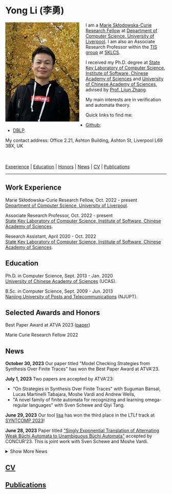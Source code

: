 # Yong Li (李勇)

<div style="float:left; padding-right:20px;">
    <img src="./img/pic.jpg" alt="Shufang" width="230.7" height="309.3">
</div>


I am a <a href="https://marie-sklodowska-curie-actions.ec.europa.eu/">Marie Skłodowska-Curie Research Fellow</a> at <a href="https://www.liverpool.ac.uk/computer-science/">Department of Computer Science, University of Liverpool</a>.
I am also an Associate Research Professor within the <a href="https://tis.ios.ac.cn/">TIS group</a> at <a href="http://lcs.ios.ac.cn/"> SKLCS</a>.  

I received my Ph.D. degree at <a href="http://lcs.ios.ac.cn/">State Key Laboratory of Computer Science, Institute of Software, Chinese Academy of Sciences</a> and <a href="https://english.ucas.ac.cn">University of Chinese Academy of Sciences</a>, advised by <a href="https://iscasmc.ios.ac.cn/?page_id=148">Prof. Lijun Zhang</a>.

My main interests are in verification and automata theory.

Quick links to find me:
+ <a href="https://github.com/liyong31">Github</a>;
+ <a href="https://dblp.org/pid/93/2334-31.html">DBLP</a>.

<p>My contact address: Office 2.21, Ashton Building, Ashton St, Liverpool L69 3BX, UK</p>

<br><br>
[Experience](#work-experience) | [Education](#education)
| [Honors](#selected-awards-and-honors)  | [News](#news) | [CV](#cv) | [Publications](#publications) 

---
## Work Experience

Marie Skłodowska-Curie Research Fellow, Oct. 2022 - present <br/>
<a href="https://www.liverpool.ac.uk/computer-science/">Department of Computer Science, University of Liverpool</a>.

Associate Research Professor, Oct. 2022 - present <br/>
<a href="http://lcs.ios.ac.cn/">State Key Laboratory of Computer Science, Institute of Software, Chinese Academy of Sciences</a>.

Research Assistant, April 2020 - Oct. 2022 <br/>
<a href="http://lcs.ios.ac.cn/">State Key Laboratory of Computer Science, Institute of Software, Chinese Academy of Sciences</a>.


## Education

Ph.D. in Computer Science, Sept. 2013 - Jan. 2020 <br/>
<a href="https://english.ucas.ac.cn">University of Chinese Academy of Sciences</a> (UCAS).

B.Sc. in Computer Science, Sept. 2009 - Jun. 2013 <br/>
<a href="http://www.njupt.edu.cn/en/">Nanjing University of Posts and Telecommunications</a> (NJUPT).


## Selected Awards and Honors
<!-- Your honors content goes here -->
Best Paper Award at ATVA 2023 ([paper](./pdf/ATVA2023a.pdf))

Marie Curie Research Fellow 2022





## News
<!-- Your news content goes here -->
<!-- First 5 news items -->

**October 30, 2023**
Our paper titled "Model Checking Strategies from Synthesis Over Finite Traces" has won the Best Paper Award at ATVA'23.

**July 1, 2023**
Two papers are accepted by ATVA'23:
* "On Strategies in Synthesis Over Finite Traces" with Suguman Bansal, Lucas Martinelli Tabajara, Moshe Vardi and Andrew Wells,
* "A novel family of finite automata for recognizing and learning omega-regular languages" with Sven Schewe and Qiyi Tang.


**June 29, 2023**
Our tool [lisa](https://github.com/liyong31/lisa) has won the third place in the LTLf track at [SYNTCOMP 2023](http://www.syntcomp.org/)!

**June 28, 2023**
Paper titled ["Singly Exponential Translation of Alternating Weak Büchi Automata to Unambiguous Büchi Automata"](https://arxiv.org/pdf/2305.09966.pdf) accepted by CONCUR'23.
This is joint work with Sven Schewe and Moshe Vardi.

<details>
  <summary>Show More News</summary>

  <!-- Remaining news items -->
  **December 23, 2022**
    Paper titled "Modular Mix-and-Match Complementation of Büchi automata" accepted by TACAS'23.
This is joint work with Vojtěch Havlena, Ondřej Lengál, Barbora Šmahlíková and Andrea Turrini.


  **September 6, 2022**
Paper titled "Compositional Safety LTL Synthesis" accepted by VSTTE'22.
This is joint work with Suguman Bansal, Giuseppe De Giacomo, Antonio Di Stasio, Moshe Y. Vardi and Shufang Zhu.


  **August 1, 2022**
Excited to present joint work with Moshe on Büchi determinization at [VardiFest](https://vardifest.github.io/) to celebrate the pioneering role of Moshe Vardi in many fields.
My slide deck is available [here](../assets/pdf/VardiFest-talk.pdf).


  **July 8, 2022**
  Paper titled "Synthesizing Ranking Functions for Loop Programs via SVM" accepted by Theorectical Computer Science Journal.
[This work](https://doi.org/10.1016/j.tcs.2022.07.002) extends our ICFEM'19 paper by utilizing SVM to learn multiphase ranking functions.


  **June 6, 2022**
  Check out our invited [paper](../assets/pdf/Henzinger-60.pdf) on Büchi complementation to Thomas Henzinger Festschrift - Conference celebrating his 60th birthday.


  **June 4, 2022**
  Submission to CAV-AE 2022 awarded [Available](https://doi.org/10.5281/zenodo.6558928) and Reusable badges.


  **May 1, 2022**
  Paper titled "Divide-and-Conquer Determinization of Büchi Automata based on SCC Decomposition" accepted to CAV 2022. This is joint work with Andrea Turrini, Weizhi Feng, Moshe Vardi and Lijun Zhang.


  <!-- Add more news items as needed -->
</details>

## [CV](./pdf/cv.pdf)
## [Publications](./publications.md)
<!-- Your publications content goes here -->




